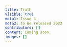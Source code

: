 ```yaml
---
title: Truth
visible: true
meta1: Issue 4
meta2: To be released 2023
contributors: []
content: Coming soon.
images: []
---
```

